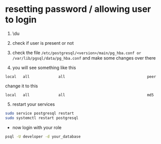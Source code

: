# resetting password / allowing user to login

1. \du

2. check if user is present or not

3. check the file `/etc/postgresql/<version>/main/pg_hba.conf or /var/lib/pgsql/data/pg_hba.conf` and make some changes over there

4. you will see something like this
```
local   all             all                                     peer
```

change it to this

```
local   all             all                                     md5
```

5. restart your services

```bash
sudo service postgresql restart
sudo systemctl restart postgresql
```
- now login with your role

```bash
psql -U developer -d your_database
```